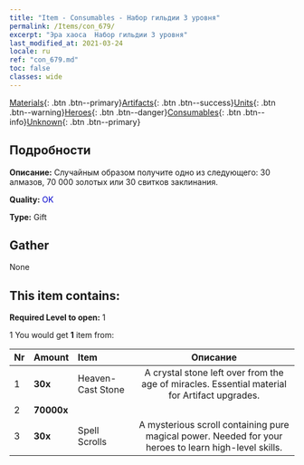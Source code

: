 ```yaml
---
title: "Item - Consumables - Набор гильдии 3 уровня"
permalink: /Items/con_679/
excerpt: "Эра хаоса  Набор гильдии 3 уровня"
last_modified_at: 2021-03-24
locale: ru
ref: "con_679.md"
toc: false
classes: wide
---
```

 [Materials](/ru/Items/){: .btn .btn--primary}[Artifacts](/ru/Items/Artifacts/){: .btn .btn--success}[Units](/ru/Items/Units/){: .btn .btn--warning}[Heroes](/ru/Items/Heroes/){: .btn .btn--danger}[Consumables](/ru/Items/Consumables/){: .btn .btn--info}[Unknown](/ru/Items/Unknown/){: .btn .btn--primary}

## Подробности
 **Описание:** Случайным образом получите одно из следующего: 30 алмазов, 70 000 золотых или 30 свитков заклинания.

 **Quality:** <span style="color: #0000CD">OK</span>

 **Type:** Gift

## Gather

  None

## This item contains:

 **Required Level to open:** 1

 1 You would get **1** item  from:

  | Nr | Amount |     Item    | Описание |
  |:---|:-------|:------------|:-----------:|
  | 1 |  **30x** | Heaven-Cast Stone | A crystal stone left over from the age of miracles. Essential material for Artifact upgrades.  | 
  | 2 |  **70000x** | <i class="fas fa-coins"/> |  | 
  | 3 |  **30x** | Spell Scrolls | A mysterious scroll containing pure magical power. Needed for your heroes to learn high-level skills.  | 
